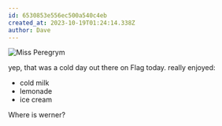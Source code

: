 ```yaml
---
id: 6530853e556ec500a540c4eb
created_at: 2023-10-19T01:24:14.338Z
author: Dave
---
```


![Miss Peregrym](https://upload.wikimedia.org/wikipedia/commons/5/51/Missy_Peregrym_06_%289680600585%29_%282%29.jpg)

yep, that was a cold day out there on Flag today. really enjoyed:

- cold milk
- lemonade
- ice cream

Where is werner?
